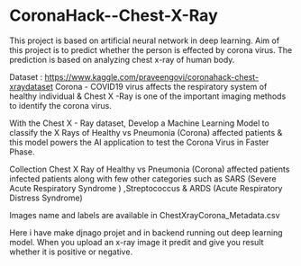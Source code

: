 # CoronaHack--Chest-X-Ray
This project is based on artificial neural network in deep learning. Aim of this project is to predict whether the person is effected by corona virus. The prediction is based on analyzing chest x-ray of human body.

Dataset : https://www.kaggle.com/praveengovi/coronahack-chest-xraydataset
Corona - COVID19 virus affects the respiratory system of healthy individual & Chest X -Ray is one of the important imaging methods to identify the corona virus.

With the Chest X - Ray dataset, Develop a Machine Learning Model to classify the X Rays of Healthy vs Pneumonia (Corona) affected patients & this model powers the AI application to test the Corona Virus in Faster Phase.

Collection Chest X Ray of Healthy vs Pneumonia (Corona) affected patients infected patients along with few other categories such as SARS (Severe Acute Respiratory Syndrome ) ,Streptococcus & ARDS (Acute Respiratory Distress Syndrome)

Images name and labels are available in ChestXrayCorona_Metadata.csv

Here i have make djnago projet and in backend running out deep learning model. When you upload an x-ray image it predit and give you result whether it is positive or negative.
